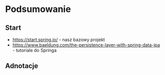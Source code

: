 # Podsumowanie 
## Start 

* https://start.spring.io/ - nasz bazowy projekt
* https://www.baeldung.com/the-persistence-layer-with-spring-data-jpa - tutoriale do Springa

## Adnotacje
